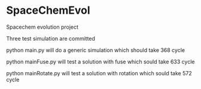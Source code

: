 # SpaceChemEvol

Spacechem evolution project

Three test simulation are committed 

python main.py will do a generic simulation which should take 368 cycle

python mainFuse.py will test a solution with fuse which sould take 633 cycle

python mainRotate.py will test a solution with rotation which sould take 572 cycle
